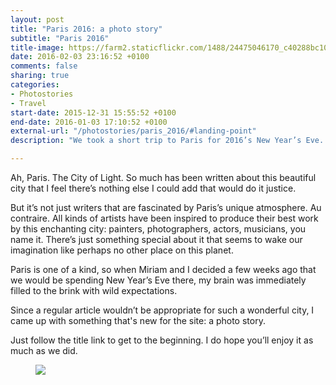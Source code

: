 ```yaml
---
layout: post
title: "Paris 2016: a photo story"
subtitle: "Paris 2016"
title-image: https://farm2.staticflickr.com/1488/24475046170_c40288bc10_o.jpg
date: 2016-02-03 23:16:52 +0100
comments: false
sharing: true
categories: 
- Photostories
- Travel
start-date: 2015-12-31 15:55:52 +0100
end-date: 2016-01-03 17:10:52 +0100
external-url: "/photostories/paris_2016/#landing-point"
description: "We took a short trip to Paris for 2016’s New Year’s Eve. This is a photo story of our trip."

---
```


Ah, Paris. The City of Light. So much has been written about this beautiful city that I feel there’s nothing else I could add that would do it justice.

But it’s not just writers that are fascinated by Paris’s unique atmosphere. Au contraire. All kinds of artists have been inspired to produce their best work by this enchanting city: painters, photographers, actors, musicians, you name it. There’s just something special about it that seems to wake our imagination like perhaps no other place on this planet.

Paris is one of a kind, so when Miriam and I decided a few weeks ago that we would be spending New Year’s Eve there, my brain was immediately filled to the brink with wild expectations.

Since a regular article wouldn’t be appropriate for such a wonderful city, I came up with something that's new for the site: a photo story.

Just follow the title link to get to the beginning. I do hope you’ll enjoy it as much as we did.

<figure class="full-width">
<img src="https://farm2.staticflickr.com/1488/24475046170_c40288bc10_o.jpg"/>
</figure>